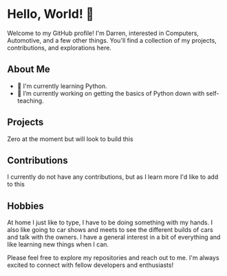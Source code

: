 # Hello, World! 👋

Welcome to my GitHub profile! I'm Darren, interested in Computers, Automotive, and a few other things. You'll find a collection of my projects, contributions, and explorations here.

## About Me

- 🌱 I'm currently learning Python.
- 🔭 I’m currently working on getting the basics of Python down with self-teaching.

## Projects
Zero at the moment but will look to build this

## Contributions

I currently do not have any contributions, but as I learn more I'd like to add to this

## Hobbies

At home I just like to type, I have to be doing something with my hands.
I also like going to car shows and meets to see the different builds of cars and talk with the owners.
I have a general interest in a bit of everything and like learning new things when I can.

Please feel free to explore my repositories and reach out to me. I'm always excited to connect with fellow developers and enthusiasts!

<!--
Optional: Add more sections like "Tech Stack," "Achievements," "Hobbies," etc., based on your profile content.
-->


